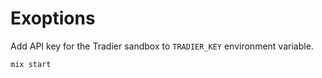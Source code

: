 # Exoptions

Add API key for the Tradier sandbox to `TRADIER_KEY` environment variable.

```
mix start
```
